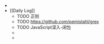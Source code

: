 -
- [[Daily Log]]
	- TODO 正则
	- TODO https://github.com/pemistahl/grex
	- TODO JavaScript深入-闭包
	-
	-